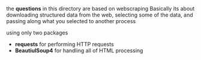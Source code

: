 the **questions** in this directory are based on
webscraping
Basically its about downloading structured data from the web, selecting some of the data, and passing along what you selected to another process


using only two packages
* **requests** for performing HTTP requests
* **BeautiulSoup4** for handling all of HTML processing